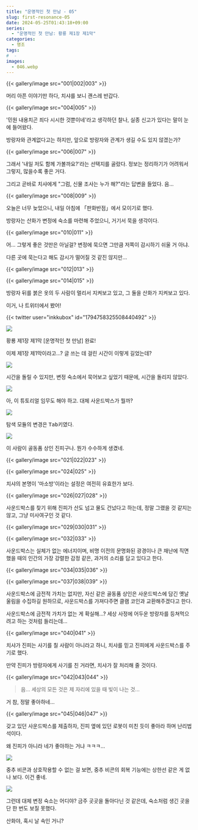 ```yaml
---
title: "운명적인 첫 만남 - 05"
slug: first-resonance-05
date: 2024-05-25T01:43:18+09:00
series:
  - "운명적인 첫 만남: 황룡 제1장 제1막"
categories:
  - 명조
tags:
#  - 
images:
  - 046.webp
---
```


{{< gallery/image src="001|002|003" >}}

머리 아픈 이야기만 하다, 치샤를 보니 괜스레 반갑다.

{{< gallery/image src="004|005" >}}

'민원 내용치곤 죄다 시시한 것뿐이네'라고 생각하던 찰나, 실종 신고가 있다는 말이 눈에 들어왔다.

방랑자와 관계없다고는 하지만, 앞으로 방랑자와 관계가 생길 수도 있지 않겠는가?

{{< gallery/image src="006|007" >}}

그래서 '내일 저도 함께 가볼까요?'라는 선택지를 골랐다. 정보는 정리하기가 어려워서 그렇지, 많을수록 좋은 거다.

그리고 곧바로 치샤에게 "그럼, 신물 조사는 누가 해?"라는 답변을 들었다. 음...

{{< gallery/image src="008|009" >}}

오늘은 너무 늦었으니, 내일 아침에 「판화반점」에서 모이기로 했다.

방랑자는 산화가 변정에 숙소를 마련해 주었으니, 거기서 묵을 생각이다.

{{< gallery/image src="010|011" >}}

어... 그렇게 좋은 것만은 아닐걸? 변정에 묵으면 그만큼 저쪽이 감시하기 쉬울 거 아냐.

다른 곳에 묵는다고 해도 감시가 떨어질 것 같진 않지만...

{{< gallery/image src="012|013" >}}

{{< gallery/image src="014|015" >}}

방랑자 뒤를 붉은 옷의 두 사람이 멀리서 지켜보고 있고, 그 둘을 산화가 지켜보고 있다.

이거, 나 트위터에서 봤어!

{{< twitter user="inkkubox" id="1794758325508440492" >}}

![](016.webp)

황룡 제1장 제1막 \[운명적인 첫 만남\] 완료!

이제 제1장 제1막이라고...? 글 쓰는 데 걸린 시간이 이렇게 길었는데?

![](017.webp)

시간을 돌릴 수 있지만, 변정 숙소에서 묵어보고 싶었기 때문에, 시간을 돌리지 않았다.

![](018.webp)

아, 이 튜토리얼 임무도 해야 하고. 대체 사운드박스가 뭘까?

![](019.webp)

탐색 모듈의 변경은 <kbd>Tab</kbd>키였다.

![](020.webp)

이 사람이 골동품 상인 진피구나. 뭔가 수수하게 생겼네.

{{< gallery/image src="021|022|023" >}}

{{< gallery/image src="024|025" >}}

치샤의 본명이 '마소방'이라는 설정은 여전히 유효한가 보다.

{{< gallery/image src="026|027|028" >}}

사운드박스를 찾기 위해 진피가 산도 넘고 물도 건넜다고 하는데, 정말 그랬을 것 같지는 않고, 그냥 미사여구인 것 같다.

{{< gallery/image src="029|030|031" >}}

{{< gallery/image src="032|033" >}}

사운드박스는 실체가 없는 에너지이며, 비명 이전의 문명화된 광경이나 큰 재난에 직면했을 때의 인간의 가장 강렬한 감정 같은, 과거의 소리를 담고 있다고 한다.

{{< gallery/image src="034|035|036" >}}

{{< gallery/image src="037|038|039" >}}

사운드박스에 금전적 가치는 없지만, 자신 같은 골동품 상인은 사운드박스에 담긴 옛날 울림을 수집하길 원하므로, 사운드박스를 가져다주면 클램 코인과 교환해주겠다고 한다.

사운드박스에 금전적 가치가 없는 게 확실해...? 세상 사정에 어두운 방랑자를 등쳐먹으려고 하는 것처럼 들리는데...

{{< gallery/image src="040|041" >}}

치샤가 진피는 사기를 칠 사람이 아니라고 하니, 치샤를 믿고 진피에게 사운드박스를 주기로 했다.

만약 진피가 방랑자에게 사기를 친 거라면, 치샤가 잘 처리해 줄 것이다.

{{< gallery/image src="042|043|044" >}}

> 음... 세상의 모든 것은 제 자리에 있을 때 빛이 나는 것...

거 참, 정말 좋아하네...

{{< gallery/image src="045|046|047" >}}

갖고 있던 사운드박스를 제출하자, 진피 옆에 있던 로봇이 미친 듯이 좋아라 하며 난리법석이다.

왜 진피가 아니라 네가 좋아하는 거냐 ㅋㅋㅋ...

![](048.webp)

중추 비콘과 상호작용할 수 없는 걸 보면, 중추 비콘의 회복 기능에는 상한선 같은 게 없나 보다. 이건 좋네.

![](049.webp)

그런데 대체 변정 숙소는 어디야? 금주 곳곳을 돌아다닌 것 같은데, 숙소처럼 생긴 곳을 단 한 번도 보질 못했다.

산화야, 혹시 날 속인 거니?
